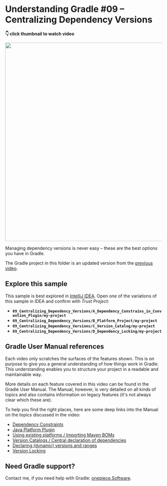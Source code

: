 # Understanding Gradle #09 – Centralizing Dependency Versions

**👇 click thumbnail to watch video**

[<img src="https://onepiecesoftware.github.io/img/videos/09.png" width="640">](https://www.youtube.com/watch?v=8044F5gc1dE&list=PLWQK2ZdV4Yl2k2OmC_gsjDpdIBTN0qqkE)

Managing dependency versions is never easy – these are the best options you have in Gradle.

The Gradle project in this folder is an updated version from the [previous video](../08_Declaring_Dependencis).

## Explore this sample

This sample is best explored in [IntelliJ IDEA](https://www.jetbrains.com/idea/download).
Open one of the variations of this sample in IDEA and confirm with _Trust Project_:

*  **`09_Centralizing_Dependency_Versions/A_Dependency_Constrains_in_Convention_Plugin/my-project`**
*  **`09_Centralizing_Dependency_Versions/B_Platform_Project/my-project`**
*  **`09_Centralizing_Dependency_Versions/C_Version_Catalog/my-project`**
*  **`09_Centralizing_Dependency_Versions/D_Dependency_Locking/my-project`**

## Gradle User Manual references

Each video only scratches the surfaces of the features shown.
This is on purpose to give you a general understanding of how things work in Gradle.
This understanding enables you to structure your project in a readable and maintainable way.

More details on each feature covered in this video can be found in the Gradle User Manual.
The Manual, however, is very detailed on all kinds of topics and also contains information on legacy features (it's not always clear which these are).

To help you find the right places, here are some deep links into the Manual on the topics discussed in the video:

* [Dependency Constraints](https://docs.gradle.org/current/userguide/dependency_constraints.html#sec:adding-constraints-transitive-deps)
* [Java Platform Plugin](https://docs.gradle.org/current/userguide/java_platform_plugin.html#java_platform_plugin)
* [Using existing platforms / Importing Maven BOMs](https://docs.gradle.org/current/userguide/platforms.html#sub:bom_import)
* [Version Catalogs / Central declaration of dependencies](https://docs.gradle.org/current/userguide/platforms.html#sub:central-declaration-of-dependencies)
* [Declaring (dynamic) versions and ranges](https://docs.gradle.org/current/userguide/single_versions.html)
* [Version Locking](https://docs.gradle.org/current/userguide/dependency_locking.html)

## Need Gradle support?

Contact me, if you need help with Gradle: [onepiece.Software](http://onepiece.software).
